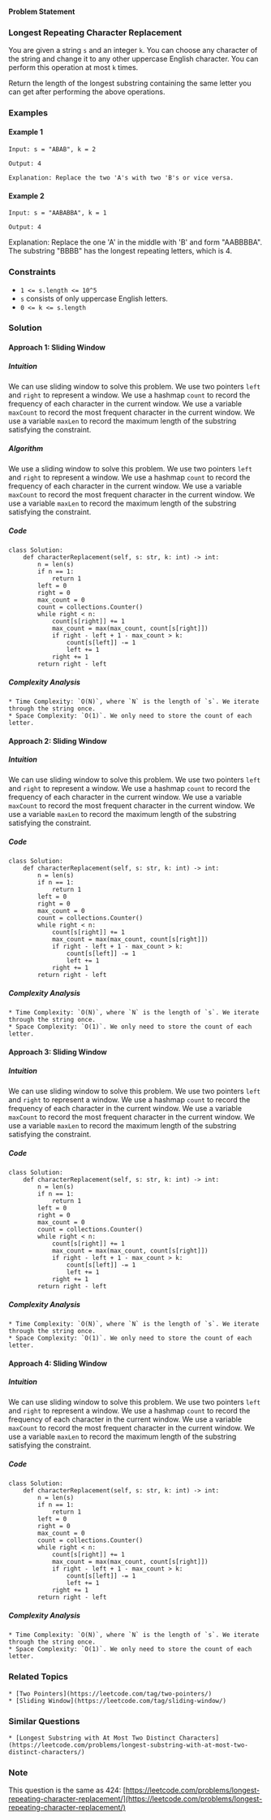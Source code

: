 #### Problem Statement

### Longest Repeating Character Replacement
You are given a string `s` and an integer `k`. You can choose any character of the string and change it to any other uppercase English character. You can perform this operation at most `k` times.

Return the length of the longest substring containing the same letter you can get after performing the above operations.

### Examples

#### Example 1

    Input: s = "ABAB", k = 2

    Output: 4

    Explanation: Replace the two 'A's with two 'B's or vice versa.

#### Example 2

    Input: s = "AABABBA", k = 1

    Output: 4

Explanation: Replace the one 'A' in the middle with 'B' and form "AABBBBA". The substring "BBBB" has the longest repeating letters, which is 4.

### Constraints

  * `1 <= s.length <= 10^5`
  * `s` consists of only uppercase English letters.
  * `0 <= k <= s.length`



### Solution

#### Approach 1: Sliding Window

##### Intuition

We can use sliding window to solve this problem. We use two pointers `left` and `right` to represent a window. We use a hashmap `count` to record the frequency of each character in the current window. We use a variable `maxCount` to record the most frequent character in the current window. We use a variable `maxLen` to record the maximum length of the substring satisfying the constraint.


##### Algorithm

We use a sliding window to solve this problem. We use two pointers `left` and `right` to represent a window. We use a hashmap `count` to record the frequency of each character in the current window. We use a variable `maxCount` to record the most frequent character in the current window. We use a variable `maxLen` to record the maximum length of the substring satisfying the constraint.


##### Code

    class Solution:
        def characterReplacement(self, s: str, k: int) -> int:
            n = len(s)
            if n == 1:
                return 1
            left = 0
            right = 0
            max_count = 0
            count = collections.Counter()
            while right < n:
                count[s[right]] += 1
                max_count = max(max_count, count[s[right]])
                if right - left + 1 - max_count > k:
                    count[s[left]] -= 1
                    left += 1
                right += 1
            return right - left

##### Complexity Analysis
  
    * Time Complexity: `O(N)`, where `N` is the length of `s`. We iterate through the string once.
    * Space Complexity: `O(1)`. We only need to store the count of each letter. 



#### Approach 2: Sliding Window

##### Intuition

We can use sliding window to solve this problem. We use two pointers `left` and `right` to represent a window. We use a hashmap `count` to record the frequency of each character in the current window. We use a variable `maxCount` to record the most frequent character in the current window. We use a variable `maxLen` to record the maximum length of the substring satisfying the constraint.


##### Code

    class Solution:
        def characterReplacement(self, s: str, k: int) -> int:
            n = len(s)
            if n == 1:
                return 1
            left = 0
            right = 0
            max_count = 0
            count = collections.Counter()
            while right < n:
                count[s[right]] += 1
                max_count = max(max_count, count[s[right]])
                if right - left + 1 - max_count > k:
                    count[s[left]] -= 1
                    left += 1
                right += 1
            return right - left

##### Complexity Analysis

    * Time Complexity: `O(N)`, where `N` is the length of `s`. We iterate through the string once.
    * Space Complexity: `O(1)`. We only need to store the count of each letter.



#### Approach 3: Sliding Window

##### Intuition

We can use sliding window to solve this problem. We use two pointers `left` and `right` to represent a window. We use a hashmap `count` to record the frequency of each character in the current window. We use a variable `maxCount` to record the most frequent character in the current window. We use a variable `maxLen` to record the maximum length of the substring satisfying the constraint.

##### Code

    class Solution:
        def characterReplacement(self, s: str, k: int) -> int:
            n = len(s)
            if n == 1:
                return 1
            left = 0
            right = 0
            max_count = 0
            count = collections.Counter()
            while right < n:
                count[s[right]] += 1
                max_count = max(max_count, count[s[right]])
                if right - left + 1 - max_count > k:
                    count[s[left]] -= 1
                    left += 1
                right += 1
            return right - left

##### Complexity Analysis

    * Time Complexity: `O(N)`, where `N` is the length of `s`. We iterate through the string once.
    * Space Complexity: `O(1)`. We only need to store the count of each letter.



#### Approach 4: Sliding Window

##### Intuition

We can use sliding window to solve this problem. We use two pointers `left` and `right` to represent a window. We use a hashmap `count` to record the frequency of each character in the current window. We use a variable `maxCount` to record the most frequent character in the current window. We use a variable `maxLen` to record the maximum length of the substring satisfying the constraint.


##### Code

    class Solution:
        def characterReplacement(self, s: str, k: int) -> int:
            n = len(s)
            if n == 1:
                return 1
            left = 0
            right = 0
            max_count = 0
            count = collections.Counter()
            while right < n:
                count[s[right]] += 1
                max_count = max(max_count, count[s[right]])
                if right - left + 1 - max_count > k:
                    count[s[left]] -= 1
                    left += 1
                right += 1
            return right - left

##### Complexity Analysis

    * Time Complexity: `O(N)`, where `N` is the length of `s`. We iterate through the string once.
    * Space Complexity: `O(1)`. We only need to store the count of each letter.

### Related Topics
  
    * [Two Pointers](https://leetcode.com/tag/two-pointers/)
    * [Sliding Window](https://leetcode.com/tag/sliding-window/)  


### Similar Questions
  
    * [Longest Substring with At Most Two Distinct Characters](https://leetcode.com/problems/longest-substring-with-at-most-two-distinct-characters/)



### Note

This question is the same as 424: [https://leetcode.com/problems/longest-repeating-character-replacement/](https://leetcode.com/problems/longest-repeating-character-replacement/)

